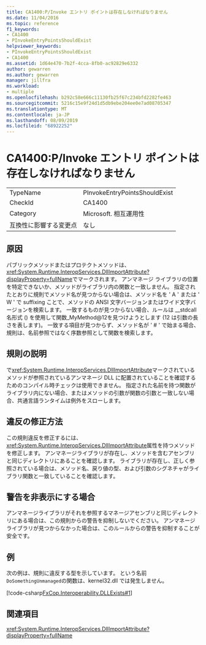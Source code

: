 ```yaml
---
title: CA1400:P/Invoke エントリ ポイントは存在しなければなりません
ms.date: 11/04/2016
ms.topic: reference
f1_keywords:
- CA1400
- PInvokeEntryPointsShouldExist
helpviewer_keywords:
- PInvokeEntryPointsShouldExist
- CA1400
ms.assetid: 1d64e470-7b2f-4cca-8fb0-ac92829e6332
author: gewarren
ms.author: gewarren
manager: jillfra
ms.workload:
- multiple
ms.openlocfilehash: b292c58e666c11130fb25f67c234bfd2282fe463
ms.sourcegitcommit: 5216c15e9f24d1d5db9ebe204ee0e7ad08705347
ms.translationtype: MT
ms.contentlocale: ja-JP
ms.lasthandoff: 08/09/2019
ms.locfileid: "68922252"
---
```

# <a name="ca1400-pinvoke-entry-points-should-exist"></a>CA1400:P/Invoke エントリ ポイントは存在しなければなりません

|||
|-|-|
|TypeName|PInvokeEntryPointsShouldExist|
|CheckId|CA1400|
|Category|Microsoft. 相互運用性|
|互換性に影響する変更点|なし|

## <a name="cause"></a>原因
パブリックメソッドまたはプロテクトメソッドは、 <xref:System.Runtime.InteropServices.DllImportAttribute?displayProperty=fullName>でマークされます。 アンマネージ ライブラリの位置を特定できないか、メソッドがライブラリ内の関数と一致しません。 指定されたとおりに規則でメソッド名が見つからない場合は、メソッド名を ' A ' または ' W ' で suffixing ことで、メソッドの ANSI 文字バージョンまたはワイド文字バージョンを検索します。 一致するものが見つからない場合、ルールは __stdcall 名形式 () を使用して関数_MyMethod@12を見つけようとします (12 は引数の長さを表します)。 一致する項目が見つからず、メソッド名が ' # ' で始まる場合、規則は、名前参照ではなく序数参照として関数を検索します。

## <a name="rule-description"></a>規則の説明
で<xref:System.Runtime.InteropServices.DllImportAttribute>マークされているメソッドが参照されているアンマネージ DLL に配置されていることを確認するためのコンパイル時チェックは使用できません。 指定された名前を持つ関数がライブラリ内にない場合、またはメソッドの引数が関数の引数と一致しない場合、共通言語ランタイムは例外をスローします。

## <a name="how-to-fix-violations"></a>違反の修正方法
この規則違反を修正するには、 <xref:System.Runtime.InteropServices.DllImportAttribute>属性を持つメソッドを修正します。 アンマネージライブラリが存在し、メソッドを含むアセンブリと同じディレクトリにあることを確認します。 ライブラリが存在し、正しく参照されている場合は、メソッド名、戻り値の型、および引数のシグネチャがライブラリ関数と一致していることを確認します。

## <a name="when-to-suppress-warnings"></a>警告を非表示にする場合
アンマネージライブラリがそれを参照するマネージアセンブリと同じディレクトリにある場合は、この規則からの警告を抑制しないでください。 アンマネージライブラリが見つからなかった場合は、このルールからの警告を抑制することが安全です。

## <a name="example"></a>例
次の例は、規則に違反する型を示しています。 という名前`DoSomethingUnmanaged`の関数は、kernel32.dll では発生しません。

[!code-csharp[FxCop.Interoperability.DLLExists#1](../code-quality/codesnippet/CSharp/ca1400-p-invoke-entry-points-should-exist_1.cs)]

## <a name="see-also"></a>関連項目
 <xref:System.Runtime.InteropServices.DllImportAttribute?displayProperty=fullName>